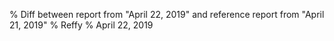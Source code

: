 % Diff between report from "April 22, 2019" and reference report from "April 21, 2019"
% Reffy
% April 22, 2019

